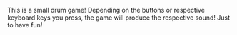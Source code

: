 This is a small drum game! Depending on the buttons or respective keyboard keys you press, the game will produce the respective sound! Just to have fun!

